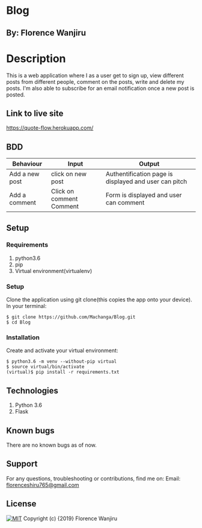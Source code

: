 # Blog

## By: Florence Wanjiru

# Description
This is a web application where I as a user get to sign up, view different posts from different people, comment on the posts, write and delete my posts. I'm also able to subscribe for an email notification once a new post is posted.

## Link to live site
https://quote-flow.herokuapp.com/

## BDD
| Behaviour	                       | Input	                 | Output                                                 |
|----------------------------------|-------------------------|--------------------------------------------------------|
| Add a new post                   |	click on new post      | Authentification page is displayed and user can pitch  |
|Add a comment	                   | Click on comment	Comment| Form is displayed and user can comment                 |


## Setup
### Requirements
1. python3.6
2. pip
3. Virtual environment(virtualenv)

### Setup
Clone the application using git clone(this copies the app onto your device). In your terminal:
```
$ git clone https://github.com/Machanga/Blog.git
$ cd Blog
```

### Installation
Create and activate your virtual environment:
```
$ python3.6 -m venv --without-pip virtual
$ source virtual/bin/activate
(virtual)$ pip install -r requirements.txt
```

## Technologies
1. Python 3.6
2. Flask

## Known bugs
There are no known bugs as of now.

## Support
For any questions, troubleshooting or contributions, find me on: Email: florenceshiru765@gmail.com

## License
[![MIT](https://img.shields.io/badge/License-MIT-yellow.svg)](LICENSE.md) Copyright (c) {2019} Florence Wanjiru
